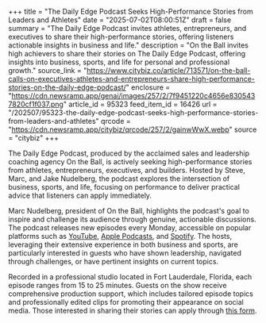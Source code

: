 +++
title = "The Daily Edge Podcast Seeks High-Performance Stories from Leaders and Athletes"
date = "2025-07-02T08:00:51Z"
draft = false
summary = "The Daily Edge Podcast invites athletes, entrepreneurs, and executives to share their high-performance stories, offering listeners actionable insights in business and life."
description = "On the Ball invites high achievers to share their stories on The Daily Edge Podcast, offering insights into business, sports, and life for personal and professional growth."
source_link = "https://www.citybiz.co/article/713571/on-the-ball-calls-on-executives-athletes-and-entrepreneurs-share-high-performance-stories-on-the-daily-edge-podcast/"
enclosure = "https://cdn.newsramp.app/genai/images/257/2/7f9451220c4656e8305437820cf1f037.png"
article_id = 95323
feed_item_id = 16426
url = "/202507/95323-the-daily-edge-podcast-seeks-high-performance-stories-from-leaders-and-athletes"
qrcode = "https://cdn.newsramp.app/citybiz/qrcode/257/2/gainwWwX.webp"
source = "citybiz"
+++

<p>The Daily Edge Podcast, produced by the acclaimed sales and leadership coaching agency On the Ball, is actively seeking high-performance stories from athletes, entrepreneurs, executives, and builders. Hosted by Steve, Marc, and Jake Nudelberg, the podcast explores the intersection of business, sports, and life, focusing on performance to deliver practical advice that listeners can apply immediately.</p><p>Marc Nudelberg, president of On the Ball, highlights the podcast's goal to inspire and challenge its audience through genuine, actionable discussions. The podcast releases new episodes every Monday, accessible on popular platforms such as <a href="https://www.youtube.com" rel="nofollow" target="_blank">YouTube</a>, <a href="https://www.apple.com/apple-podcasts" rel="nofollow" target="_blank">Apple Podcasts</a>, and <a href="https://www.spotify.com" rel="nofollow" target="_blank">Spotify</a>. The hosts, leveraging their extensive experience in both business and sports, are particularly interested in guests who have shown leadership, navigated through challenges, or have pertinent insights on current topics.</p><p>Recorded in a professional studio located in Fort Lauderdale, Florida, each episode ranges from 15 to 25 minutes. Guests on the show receive comprehensive production support, which includes tailored episode topics and professionally edited clips for promoting their appearance on social media. Those interested in sharing their stories can apply through <a href="https://thisform.com" rel="nofollow" target="_blank">this form</a>.</p>